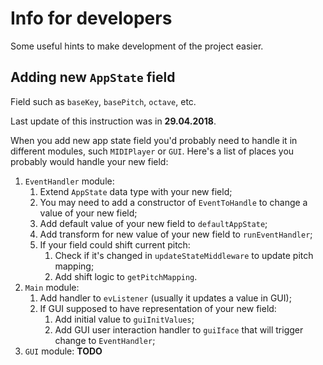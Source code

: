 # Info for developers

Some useful hints to make development of the project easier.

## Adding new `AppState` field

Field such as `baseKey`, `basePitch`, `octave`, etc.

Last update of this instruction was in **29.04.2018**.

When you add new app state field you'd probably need to handle it in different modules, such
`MIDIPlayer` or `GUI`. Here's a list of places you probably would handle your new field:

1. `EventHandler` module:
   1. Extend `AppState` data type with your new field;
   2. You may need to add a constructor of `EventToHandle` to change a value of your new field;
   3. Add default value of your new field to `defaultAppState`;
   4. Add transform for new value of your new field to `runEventHandler`;
   5. If your field could shift current pitch:
      1. Check if it's changed in `updateStateMiddleware` to update pitch mapping;
      2. Add shift logic to `getPitchMapping`.
2. `Main` module:
   1. Add handler to `evListener` (usually it updates a value in GUI);
   2. If GUI supposed to have representation of your new field:
      1. Add initial value to `guiInitValues`;
      2. Add GUI user interaction handler to `guiIface` that will trigger change to `EventHandler`;
3. `GUI` module: **TODO**
